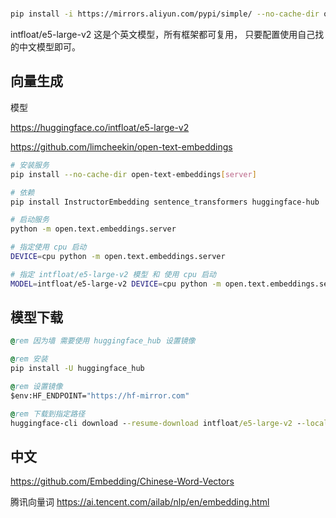 # 

```bash
pip install -i https://mirrors.aliyun.com/pypi/simple/ --no-cache-dir open-text-embeddings openai 

```


intfloat/e5-large-v2 这是个英文模型，所有框架都可复用， 只要配置使用自己找的中文模型即可。

## 向量生成

模型 

https://huggingface.co/intfloat/e5-large-v2

https://github.com/limcheekin/open-text-embeddings

```bash
# 安装服务
pip install --no-cache-dir open-text-embeddings[server]

# 依赖
pip install InstructorEmbedding sentence_transformers huggingface-hub

# 启动服务
python -m open.text.embeddings.server

# 指定使用 cpu 启动
DEVICE=cpu python -m open.text.embeddings.server

# 指定 intfloat/e5-large-v2 模型 和 使用 cpu 启动
MODEL=intfloat/e5-large-v2 DEVICE=cpu python -m open.text.embeddings.server
```


## 模型下载

```bat
@rem 因为墙 需要使用 huggingface_hub 设置镜像

@rem 安装
pip install -U huggingface_hub

@rem 设置镜像
$env:HF_ENDPOINT="https://hf-mirror.com"

@rem 下载到指定路径
huggingface-cli download --resume-download intfloat/e5-large-v2 --local-dir cache/huggingface/hub
```

## 中文


https://github.com/Embedding/Chinese-Word-Vectors


腾讯向量词
https://ai.tencent.com/ailab/nlp/en/embedding.html
